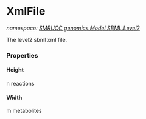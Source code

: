 ﻿# XmlFile
_namespace: [SMRUCC.genomics.Model.SBML.Level2](./index.md)_

The level2 sbml xml file.




### Properties

#### Height
n reactions
#### Width
m metabolites
